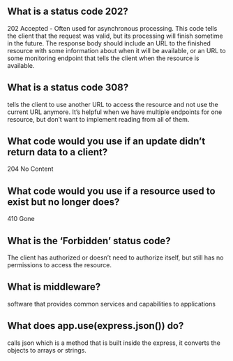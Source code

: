 ## What is a status code 202?
202 Accepted - Often used for asynchronous processing. This code tells the client that the request was valid, but its processing will finish sometime in the future. The response body should include an URL to the finished resource with some information about when it will be available, or an URL to some monitoring endpoint that tells the client when the resource is available.
## What is a status code 308?
tells the client to use another URL to access the resource and not use the current URL anymore. It’s helpful when we have multiple endpoints for one resource, but don’t want to implement reading from all of them.
## What code would you use if an update didn’t return data to a client? 
204 No Content
## What code would you use if a resource used to exist but no longer does?
410 Gone
## What is the ‘Forbidden’ status code?
The client has authorized or doesn’t need to authorize itself, but still has no permissions to access the resource.

## What is middleware?
software that provides common services and capabilities to applications
## What does app.use(express.json()) do?
calls json which is a method that is built inside the express, it converts the objects to arrays or strings.
